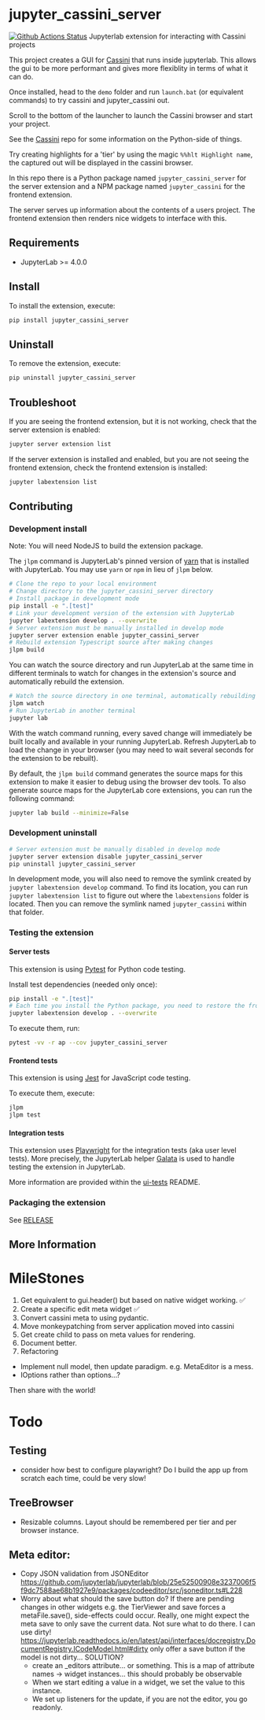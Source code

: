 # jupyter_cassini_server

[![Github Actions Status](https://github.com/github_username/jupyter_cassini_server.git/workflows/Build/badge.svg)](https://github.com/github_username/jupyter_cassini_server.git/actions/workflows/build.yml)
Jupyterlab extension for interacting with Cassini projects

This project creates a GUI for [Cassini](https://github.com/0Hughman0/Cassini) that runs inside jupyterlab. This allows the gui to be more performant and gives more flexiblity in terms of what it can do.

Once installed, head to the `demo` folder and run `launch.bat` (or equivalent commands) to try cassini and jupyter_cassini out.

Scroll to the bottom of the launcher to launch the Cassini browser and start your project.

See the [Cassini](https://github.com/0Hughman0/Cassini) repo for some information on the Python-side of things.

Try creating highlights for a 'tier' by using the magic `%%hlt Highlight name`, the captured out will be displayed in the cassini browser.

In this repo there is a Python package named `jupyter_cassini_server`
for the server extension and a NPM package named `jupyter_cassini`
for the frontend extension.

The server serves up information about the contents of a users project. The frontend extension then renders nice widgets to interface with this.

## Requirements

- JupyterLab >= 4.0.0

## Install

To install the extension, execute:

```bash
pip install jupyter_cassini_server
```

## Uninstall

To remove the extension, execute:

```bash
pip uninstall jupyter_cassini_server
```

## Troubleshoot

If you are seeing the frontend extension, but it is not working, check
that the server extension is enabled:

```bash
jupyter server extension list
```

If the server extension is installed and enabled, but you are not seeing
the frontend extension, check the frontend extension is installed:

```bash
jupyter labextension list
```

## Contributing

### Development install

Note: You will need NodeJS to build the extension package.

The `jlpm` command is JupyterLab's pinned version of
[yarn](https://yarnpkg.com/) that is installed with JupyterLab. You may use
`yarn` or `npm` in lieu of `jlpm` below.

```bash
# Clone the repo to your local environment
# Change directory to the jupyter_cassini_server directory
# Install package in development mode
pip install -e ".[test]"
# Link your development version of the extension with JupyterLab
jupyter labextension develop . --overwrite
# Server extension must be manually installed in develop mode
jupyter server extension enable jupyter_cassini_server
# Rebuild extension Typescript source after making changes
jlpm build
```

You can watch the source directory and run JupyterLab at the same time in different terminals to watch for changes in the extension's source and automatically rebuild the extension.

```bash
# Watch the source directory in one terminal, automatically rebuilding when needed
jlpm watch
# Run JupyterLab in another terminal
jupyter lab
```

With the watch command running, every saved change will immediately be built locally and available in your running JupyterLab. Refresh JupyterLab to load the change in your browser (you may need to wait several seconds for the extension to be rebuilt).

By default, the `jlpm build` command generates the source maps for this extension to make it easier to debug using the browser dev tools. To also generate source maps for the JupyterLab core extensions, you can run the following command:

```bash
jupyter lab build --minimize=False
```

### Development uninstall

```bash
# Server extension must be manually disabled in develop mode
jupyter server extension disable jupyter_cassini_server
pip uninstall jupyter_cassini_server
```

In development mode, you will also need to remove the symlink created by `jupyter labextension develop`
command. To find its location, you can run `jupyter labextension list` to figure out where the `labextensions`
folder is located. Then you can remove the symlink named `jupyter_cassini` within that folder.

### Testing the extension

#### Server tests

This extension is using [Pytest](https://docs.pytest.org/) for Python code testing.

Install test dependencies (needed only once):

```sh
pip install -e ".[test]"
# Each time you install the Python package, you need to restore the front-end extension link
jupyter labextension develop . --overwrite
```

To execute them, run:

```sh
pytest -vv -r ap --cov jupyter_cassini_server
```

#### Frontend tests

This extension is using [Jest](https://jestjs.io/) for JavaScript code testing.

To execute them, execute:

```sh
jlpm
jlpm test
```

#### Integration tests

This extension uses [Playwright](https://playwright.dev/docs/intro/) for the integration tests (aka user level tests).
More precisely, the JupyterLab helper [Galata](https://github.com/jupyterlab/jupyterlab/tree/master/galata) is used to handle testing the extension in JupyterLab.

More information are provided within the [ui-tests](./ui-tests/README.md) README.

### Packaging the extension

See [RELEASE](RELEASE.md)

## More Information

# MileStones

1. Get equivalent to gui.header() but based on native widget working. ✅
2. Create a specific edit meta widget ✅
3. Convert cassini meta to using pydantic.
4. Move monkeypatching from server application moved into cassini
4. Get create child to pass on meta values for rendering. 
5. Document better.
6. Refactoring
  * Implement null model, then update paradigm. e.g. MetaEditor is a mess.
  * IOptions rather than options...?

Then share with the world!

# Todo

## Testing

- consider how best to configure playwright? Do I build the app up from scratch each time, could be very slow!

## TreeBrowser

- Resizable columns. Layout should be remembered per tier and per browser instance.

## Meta editor:

- Copy JSON validation from JSONEditor https://github.com/jupyterlab/jupyterlab/blob/25e52500908e3237006f5f9dc7588ae68b1927e9/packages/codeeditor/src/jsoneditor.ts#L228
- Worry about what should the save button do? If there are pending changes in other widgets e.g. the TierViewer and save forces a metaFile.save(), side-effects could occur. Really, one might expect the meta save to only save the current data. Not sure what to do there. I can use dirty! https://jupyterlab.readthedocs.io/en/latest/api/interfaces/docregistry.DocumentRegistry.ICodeModel.html#dirty only offer a save button if the model is not dirty...
    SOLUTION?
    - create an _editors attribute... or something. This is a map of attribute names -> widget instances... this should probably be observable
    - When we start editing a value in a widget, we set the value to this instance.
    - We set up listeners for the update, if you are not the editor, you go readonly.



